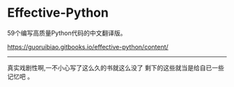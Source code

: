 # Effective-Python
59个编写高质量Python代码的中文翻译版。




https://guoruibiao.gitbooks.io/effective-python/content/


---
真实戏剧性啊,一不小心写了这么久的书就这么没了 剩下的这些就当是给自已一些记忆吧 。
